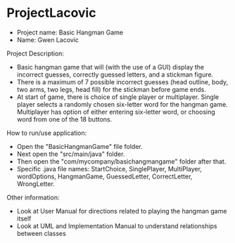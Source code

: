 # ProjectLacovic
- Project name: Basic Hangman Game
- Name: Gwen Lacovic

Project Description:
- Basic hangman game that will (with the use of a GUI) display the incorrect guesses, correctly guessed letters, and a stickman figure.
- There is a maximum of 7 possible incorrect guesses (head outline, body, two arms, two legs, head fill) for the stickman before game ends.
- At start of game, there is choice of single player or multiplayer. Single player selects a randomly chosen six-letter word for the hangman game. Multiplayer has option of either entering six-letter word, or choosing word from one of the 18 buttons. 

How to run/use application:
- Open the "BasicHangmanGame" file folder.
- Next open the "src/main/java" folder.
- Then open the "com/mycompany/basichangmangame" folder after that.
- Specific .java file names: StartChoice, SinglePlayer, MultiPlayer, wordOptions, HangmanGame, GuessedLetter, CorrectLetter, WrongLetter.

Other information:
- Look at User Manual for directions related to playing the hangman game itself
- Look at UML and Implementation Manual to understand relationships between classes


